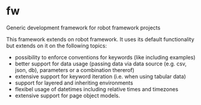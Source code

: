 # fw
Generic development framework for robot framework projects

This framework extends on robot framework. It uses its default functionality but extends on it on the following topics:

- possibility to enforce conventions for keywords (like including examples)
- better support for data usage (passing data via data source (e.g. csv, json, db), parameters or a combination thererof)
- extensive support for keyword iteration (i.e. when using tabular data)
- support for layered and inheriting environments
- flexibel usage of datetimes including relative times and timezones
- extensive support for page object models. 


